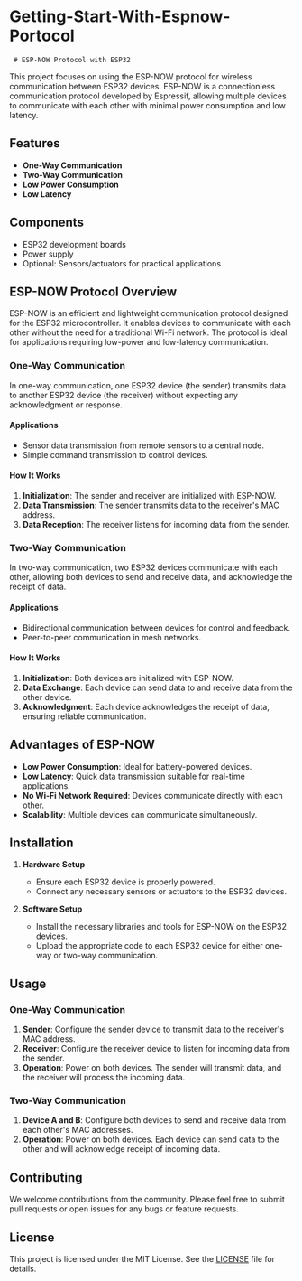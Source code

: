 # Getting-Start-With-Espnow-Portocol
     # ESP-NOW Protocol with ESP32

This project focuses on using the ESP-NOW protocol for wireless communication between ESP32 devices. ESP-NOW is a connectionless communication protocol developed by Espressif, allowing multiple devices to communicate with each other with minimal power consumption and low latency.

## Features

- **One-Way Communication**
- **Two-Way Communication**
- **Low Power Consumption**
- **Low Latency**

## Components

- ESP32 development boards
- Power supply
- Optional: Sensors/actuators for practical applications

## ESP-NOW Protocol Overview

ESP-NOW is an efficient and lightweight communication protocol designed for the ESP32 microcontroller. It enables devices to communicate with each other without the need for a traditional Wi-Fi network. The protocol is ideal for applications requiring low-power and low-latency communication.

### One-Way Communication

In one-way communication, one ESP32 device (the sender) transmits data to another ESP32 device (the receiver) without expecting any acknowledgment or response.

#### Applications

- Sensor data transmission from remote sensors to a central node.
- Simple command transmission to control devices.

#### How It Works

1. **Initialization**: The sender and receiver are initialized with ESP-NOW.
2. **Data Transmission**: The sender transmits data to the receiver's MAC address.
3. **Data Reception**: The receiver listens for incoming data from the sender.

### Two-Way Communication

In two-way communication, two ESP32 devices communicate with each other, allowing both devices to send and receive data, and acknowledge the receipt of data.

#### Applications

- Bidirectional communication between devices for control and feedback.
- Peer-to-peer communication in mesh networks.

#### How It Works

1. **Initialization**: Both devices are initialized with ESP-NOW.
2. **Data Exchange**: Each device can send data to and receive data from the other device.
3. **Acknowledgment**: Each device acknowledges the receipt of data, ensuring reliable communication.

## Advantages of ESP-NOW

- **Low Power Consumption**: Ideal for battery-powered devices.
- **Low Latency**: Quick data transmission suitable for real-time applications.
- **No Wi-Fi Network Required**: Devices communicate directly with each other.
- **Scalability**: Multiple devices can communicate simultaneously.

## Installation

1. **Hardware Setup**
    - Ensure each ESP32 device is properly powered.
    - Connect any necessary sensors or actuators to the ESP32 devices.

2. **Software Setup**
    - Install the necessary libraries and tools for ESP-NOW on the ESP32 devices.
    - Upload the appropriate code to each ESP32 device for either one-way or two-way communication.

## Usage

### One-Way Communication

1. **Sender**: Configure the sender device to transmit data to the receiver's MAC address.
2. **Receiver**: Configure the receiver device to listen for incoming data from the sender.
3. **Operation**: Power on both devices. The sender will transmit data, and the receiver will process the incoming data.

### Two-Way Communication

1. **Device A and B**: Configure both devices to send and receive data from each other's MAC addresses.
2. **Operation**: Power on both devices. Each device can send data to the other and will acknowledge receipt of incoming data.

## Contributing

We welcome contributions from the community. Please feel free to submit pull requests or open issues for any bugs or feature requests.

## License

This project is licensed under the MIT License. See the [LICENSE](LICENSE) file for details.

